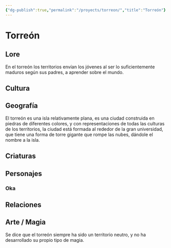 ```yaml
---
{"dg-publish":true,"permalink":"/proyects/torreon/","title":"Torreón"}
---
```



# Torreón

## Lore

En el torreón los territorios envían los jóvenes al ser lo suficientemente maduros según sus padres, a aprender sobre el mundo.

## Cultura

## Geografía

El torreón es una isla relativamente plana, es una ciudad construida en piedras de diferentes colores, y con representaciones de todas las culturas de los territorios, la ciudad está formada al rededor de la gran universidad, que tiene una forma de torre gigante que rompe las nubes, dándole el nombre a la isla.

## Criaturas

## Personajes

### Oka

## Relaciones

## Arte / Magia

Se dice que el torreón siempre ha sido un territorio neutro, y no ha desarrollado su propio tipo de magia.
